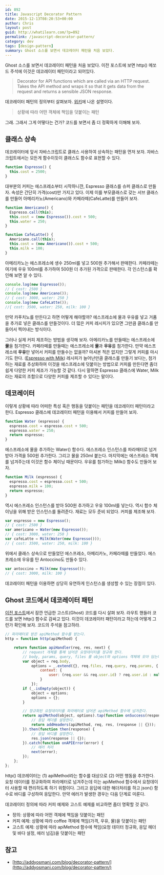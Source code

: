 ```yaml
---
id: 892
title: Javascript Decorator Pattern
date: 2015-12-13T08:20:53+00:00
author: Chris
layout: post
guid: http://whatilearn.com/?p=892
permalink: /javascript-decorator-pattern/
category: dev
tags: [design-pattern]
summary: Ghost 소스를 보면서 데코레이터 패턴을 처음 보았다.
---
```

Ghost 소스를 보면서 데코레이터 패턴을 처음 보았다. 이전 포스트에 보면 http() 메쏘드 주석에 이것은 데코레이터 패턴이라고 되어있다.

> Decorator for API functions which are called via an HTTP request. Takes the API method and wraps it so that it gets data from the request and returns a sensible JSON response.

데코레이터 패턴의 정의부터 살펴보자. [위키](https://ko.wikipedia.org/wiki/%EB%8D%B0%EC%BD%94%EB%A0%88%EC%9D%B4%ED%84%B0_%ED%8C%A8%ED%84%B4)에 나온 설명이다.

> 상황에 따라 어떤 객체에 책임을 덧붙이는 패턴

그래. 그래서 그게 어떻다는 건가? 코드를 보면서 좀 더 정확하게 이해해 보자.


## 클래스 상속

데코레이터에 앞서 자바스크립트로 클래스 사용하여 상속하는 패턴을 먼저 보자. 자바스크립트에서는 모든게 함수이듯이 클래스도 함수로 표현할 수 있다.

```javascript
function Espresso() {
  this.cost = 2500;
}
```

대부분의 커피는 에스프레소부터 시작하니깐, Espresso 클래스를 슈퍼 클래스로 만들자. 속성은 간단히 가격(cost)만 가지고 있다. 이제 이를 부모클래스로 갖는 서브 클래스를 만들어 아메리카노(Americano)와 카페라떼(CafeLatte)를 만들어 보자.

```javascript
function Americano() {
  Espresso.call(this);
  this.cost = (new Espresso()).cost + 500;
  this.water = 250;
}

function CafeLatte() {
  Americano.call(this);
  this.cost = (new Americano()).cost + 500;
  this.milk = 100;
}
```

아메리카노는 에스프레소에 생수 250ml를 넣고 500원 추가해서 판매한다. 카페라떼는 여기에 우유 100ml를 추가하여 500원 더 추가된 가격으로 판매한다. 각 인스턴스를 확인해 보면 알 수 있다.

```javascript
console.log(new Espresso());
// { cost: 2500 }
console.log(new Americano());
// { cost: 3000, water: 250 }
console.log(new CafeLatte());
//{ cost: 3500, water: 250, milk: 100 }
```

만약 카푸치노를 만든다고 하면 어떻게 해야할까? 에스프레소에 물과 우유를 넣고 거품을 추가로 넣은 클래스를 만들것이다. 더 많은 커피 레시피가 있으면 그만큼 클래스를 만들어서 찍어내는 방식이다.

그러나 실제 커피 제조하는 방법을 생각해 보자. 아메리카노를 만들때는 에스프레소에 **물**을 첨가한다. 카페라떼를 만들때는 에스프레소에 **물**과 **우유**를 첨가한다. 만약 에스프레소에 **우유**만 넣어서 커피를 만들수는 없을까? 마셔본 적은 없지만 그렇게 커피를 마시기도 한다. ([Espresso with Milk](https://en.wikipedia.org/wiki/List_of_coffee_drinks#Espresso_with_milk)) 레시피가 늘어난만큼 클래스를 만들기 보다는, 첨가하는 재료를 추상화하여 이것을 에스프레소에 덧붙이는 방법으로 커피를 만든다면 좀더 쉽게 다양한 커피 제조가 가능할 것 같다. 다시 말하면 Espresso 클래스에 Water, Milk라는 재료의 조합으로 다양한 커피를 제조할 수 있다는 말이다.


## 데코레이터

이렇게 상황에 따라 어떠한 특성 혹은 행동을 덧붙이는 패턴을 데코레이터 패턴이라고 한다. Espresso 클래스에 데코레이터 패턴을 이용해서 커피를 만들어 보자.

```javascript
function Water (espresso) {
  espresso.cost = espresso.cost + 500;
  espresso.water = 250;
  return espresso;
}
```

에스프레소에 물을 추가하는 Water() 함수다. 에스프레소 인스턴스를 파라매터로 넘겨받아 가격을 500원 추가한다. 그리고 물을 250ml 붙는다. 마지막에는 에스프레소 객체를 넘겨주는데 이것은 함수 체이닝 때문이다. 우유를 첨가하는 Milk() 함수도 만들어 보자.

```javascript
function Milk (espresso) {
  espresso.cost = espresso.cost + 500;
  espresso.milk = 100;
  return espresso;
}
```

역시 에스프레소 인스턴스를 받아 500원 추가하고 우유 100ml를 넣는다. 역시 함수 체이닝을 위해 받은 인스턴스를 돌려준다. 재료는 모두 준비 되었다. 커피를 제조해 보자.

```javascript
var espresso = new Espresso();
// { cost: 2500 }
var americano = Water(new Espresso());
// { cost: 3000, water: 250 }
var cafeLatte = Milk(Water(new Espresso()));
// { cost: 3500, water: 250, milk: 100 }
```

위에서 클래스 상속으로 만들었던 에스프레소, 아메리카노, 카페라떼를 만들었다. 에스프레소에 우유를 탄 Antoccino도 만들수 있다.

```javascript
var antoccino = Milk(new Espresso());
// { cost: 3000, milk: 100 }
```

데코레이터 패턴을 이용하면 상당히 유연하게 인스턴스를 생성할 수 있는 장점이 있다.


## Ghost 코드에서 데코레이터 패턴

<a href="http://whatilearn.com/ghost-%eb%9d%bc%ec%9a%b0%ed%8c%85-%eb%a1%9c%ec%a7%81-%eb%b6%84%ec%84%9d/">이전 포스트</a>에서 잠깐 언급한 고스트(Ghost) 코드를 다시 살펴 보자. 라우트 핸들러 코드를 보면 http() 함수로 감싸고 있다. 이것이 데코레이터 패턴이라고 하는데 어떻게 그런가 확인해 보자. 코드의 주석을 참고하라.

```javascript
// 파라매터로 받은 apiMethod 함수를 받는다.
http = function http(apiMethod) {

    return function apiHandler(req, res, next) {
        // request 개체를 통해 넘어온 요청데이터를 정규화 한다.
        // body, params, query, files 를 object와 options 객체에 모아 담는다.
        var object = req.body,
            options = _.extend({}, req.files, req.query, req.params, {
                context: {
                    user: (req.user && req.user.id) ? req.user.id : null
                }
            });
        if (_.isEmpty(object)) {
            object = options;
            options = {};
        }

        // 정규화된 요청데이터를 파라메터로 넘어온 apiMethod 함수에 넘겨준다.
        return apiMethod(object, options).tap(function onSuccess(response) {
            // 응답 헤더를 설정한다.
            return addHeaders(apiMethod, req, res, (response || {}));
        }).then(function then(response) {
            // 응답 바디를 설정한다.
            res.json(response || {});
        }).catch(function onAPIError(error) {
            // 에러 처리
            next(error);
        });
    };
};
```

http() 데코레이터는 (1) apiMethod라는 함수를 대상으로 (2) 어떤 행동을 추가한다. 요청 데이터를 정규화하여 파라메터로 넘겨주는데 이는 apiMethod 함수에서 요청데이터 사용할 때 편리하도록 하기 위함이다. 그리고 응답에 대한 해더처리를 하고 json() 함수로 바디를 구성하여 응답한다. 만약 에러가 발생한 경우는 다음 단계로 미룬다.

데코레이터 정의에 따라 커피 예제와 고스트 예제를 비교하면 좀더 명확할 것 같다.

* 정의: 상황에 따라 어떤 객체에 책임을 덧붙이는 패턴
* 커피 예제: 상황에 따라 coffee 객체에 책임(가격, 우유, 물)을 덧붙이는 패턴
* 고스트 예제: 상황에 따라 apiMethod 함수에 책임(요청 데이터 정규화, 응답 헤더 및 바다 설정, 에러 넘김)을 덧붙이는 패턴


## 참고

* [http://addyosmani.com/blog/decorator-pattern/](http://addyosmani.com/blog/decorator-pattern/)
